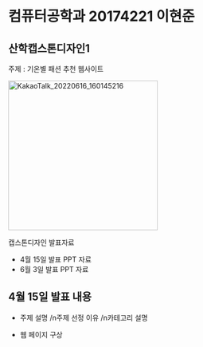 # 컴퓨터공학과 20174221 이현준
## 산학캡스톤디자인1

주제 : 기온별 패션 추천 웹사이트

<img width="300" alt="KakaoTalk_20220616_160145216" src="https://user-images.githubusercontent.com/96337129/174116588-655fb5f6-aec7-4386-9f70-0f6dd70109d1.png"/>

캡스톤디자인 발표자료
* 4월 15일 발표 PPT 자료
* 6월 3일 발표 PPT 자료

## 4월 15일 발표 내용
* 주제 설명
 /n주제 선정 이유
 /n카테고리 설명

* 웹 페이지 구상
